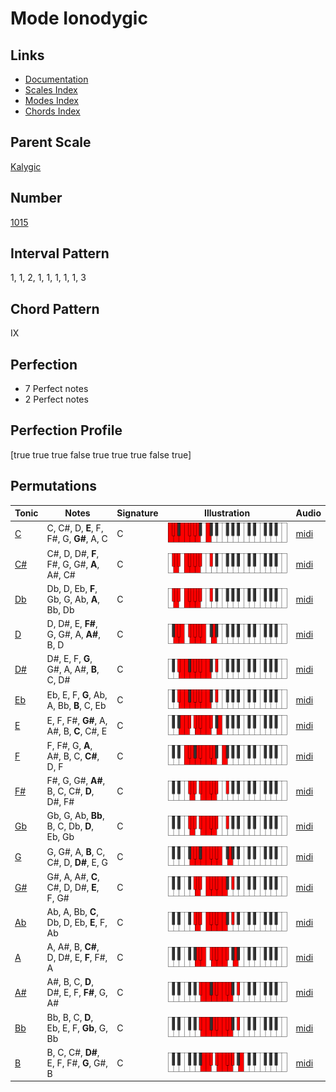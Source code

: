 # Mode Ionodygic

## Links

- [Documentation](README.md)
- [Scales Index](Scales.md)
- [Modes Index](Modes.md)
- [Chords Index](Chords.md)

## Parent Scale

[Kalygic](ScaleKalygic.md)

## Number

[1015](https://ianring.com/musictheory/scales/1015)

## Interval Pattern

1, 1, 2, 1, 1, 1, 1, 1, 3

## Chord Pattern

IX

## Perfection

- 7 Perfect notes
- 2 Perfect notes

## Perfection Profile

[true true true false true true true false true]

## Permutations

| Tonic | Notes | Signature | Illustration | Audio |
|-------|-------|-----------|--------------|-------|
| [C](ModeCNaturalIonodygic.md) | C, C#, D, **E**, F, F#, G, **G#**, A, C | C | ![CNaturalIonodygic](ModeCNaturalIonodygic.png) | [midi](https://github.com/edipermadi/music/blob/main/docs/ModeCNaturalIonodygic.mid?raw=true) |
| [C#](ModeCSharpIonodygic.md) | C#, D, D#, **F**, F#, G, G#, **A**, A#, C# | C | ![CSharpIonodygic](ModeCSharpIonodygic.png) | [midi](https://github.com/edipermadi/music/blob/main/docs/ModeCSharpIonodygic.mid?raw=true) |
| [Db](ModeDFlatIonodygic.md) | Db, D, Eb, **F**, Gb, G, Ab, **A**, Bb, Db | C | ![DFlatIonodygic](ModeDFlatIonodygic.png) | [midi](https://github.com/edipermadi/music/blob/main/docs/ModeDFlatIonodygic.mid?raw=true) |
| [D](ModeDNaturalIonodygic.md) | D, D#, E, **F#**, G, G#, A, **A#**, B, D | C | ![DNaturalIonodygic](ModeDNaturalIonodygic.png) | [midi](https://github.com/edipermadi/music/blob/main/docs/ModeDNaturalIonodygic.mid?raw=true) |
| [D#](ModeDSharpIonodygic.md) | D#, E, F, **G**, G#, A, A#, **B**, C, D# | C | ![DSharpIonodygic](ModeDSharpIonodygic.png) | [midi](https://github.com/edipermadi/music/blob/main/docs/ModeDSharpIonodygic.mid?raw=true) |
| [Eb](ModeEFlatIonodygic.md) | Eb, E, F, **G**, Ab, A, Bb, **B**, C, Eb | C | ![EFlatIonodygic](ModeEFlatIonodygic.png) | [midi](https://github.com/edipermadi/music/blob/main/docs/ModeEFlatIonodygic.mid?raw=true) |
| [E](ModeENaturalIonodygic.md) | E, F, F#, **G#**, A, A#, B, **C**, C#, E | C | ![ENaturalIonodygic](ModeENaturalIonodygic.png) | [midi](https://github.com/edipermadi/music/blob/main/docs/ModeENaturalIonodygic.mid?raw=true) |
| [F](ModeFNaturalIonodygic.md) | F, F#, G, **A**, A#, B, C, **C#**, D, F | C | ![FNaturalIonodygic](ModeFNaturalIonodygic.png) | [midi](https://github.com/edipermadi/music/blob/main/docs/ModeFNaturalIonodygic.mid?raw=true) |
| [F#](ModeFSharpIonodygic.md) | F#, G, G#, **A#**, B, C, C#, **D**, D#, F# | C | ![FSharpIonodygic](ModeFSharpIonodygic.png) | [midi](https://github.com/edipermadi/music/blob/main/docs/ModeFSharpIonodygic.mid?raw=true) |
| [Gb](ModeGFlatIonodygic.md) | Gb, G, Ab, **Bb**, B, C, Db, **D**, Eb, Gb | C | ![GFlatIonodygic](ModeGFlatIonodygic.png) | [midi](https://github.com/edipermadi/music/blob/main/docs/ModeGFlatIonodygic.mid?raw=true) |
| [G](ModeGNaturalIonodygic.md) | G, G#, A, **B**, C, C#, D, **D#**, E, G | C | ![GNaturalIonodygic](ModeGNaturalIonodygic.png) | [midi](https://github.com/edipermadi/music/blob/main/docs/ModeGNaturalIonodygic.mid?raw=true) |
| [G#](ModeGSharpIonodygic.md) | G#, A, A#, **C**, C#, D, D#, **E**, F, G# | C | ![GSharpIonodygic](ModeGSharpIonodygic.png) | [midi](https://github.com/edipermadi/music/blob/main/docs/ModeGSharpIonodygic.mid?raw=true) |
| [Ab](ModeAFlatIonodygic.md) | Ab, A, Bb, **C**, Db, D, Eb, **E**, F, Ab | C | ![AFlatIonodygic](ModeAFlatIonodygic.png) | [midi](https://github.com/edipermadi/music/blob/main/docs/ModeAFlatIonodygic.mid?raw=true) |
| [A](ModeANaturalIonodygic.md) | A, A#, B, **C#**, D, D#, E, **F**, F#, A | C | ![ANaturalIonodygic](ModeANaturalIonodygic.png) | [midi](https://github.com/edipermadi/music/blob/main/docs/ModeANaturalIonodygic.mid?raw=true) |
| [A#](ModeASharpIonodygic.md) | A#, B, C, **D**, D#, E, F, **F#**, G, A# | C | ![ASharpIonodygic](ModeASharpIonodygic.png) | [midi](https://github.com/edipermadi/music/blob/main/docs/ModeASharpIonodygic.mid?raw=true) |
| [Bb](ModeBFlatIonodygic.md) | Bb, B, C, **D**, Eb, E, F, **Gb**, G, Bb | C | ![BFlatIonodygic](ModeBFlatIonodygic.png) | [midi](https://github.com/edipermadi/music/blob/main/docs/ModeBFlatIonodygic.mid?raw=true) |
| [B](ModeBNaturalIonodygic.md) | B, C, C#, **D#**, E, F, F#, **G**, G#, B | C | ![BNaturalIonodygic](ModeBNaturalIonodygic.png) | [midi](https://github.com/edipermadi/music/blob/main/docs/ModeBNaturalIonodygic.mid?raw=true) |
